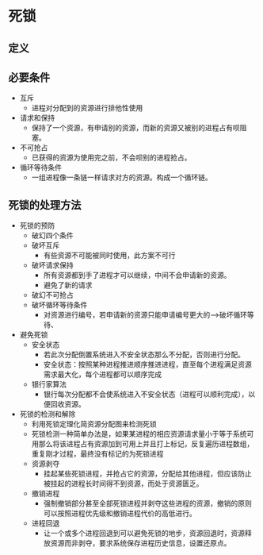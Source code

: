 死锁
==========
## 定义<br>
## 必要条件
- 互斥
  - 进程对分配到的资源进行排他性使用
- 请求和保持
  - 保持了一个资源，有申请别的资源，而新的资源又被别的进程占有呗阻塞。
- 不可抢占
  - 已获得的资源为使用完之前，不会呗别的进程抢占。
- 循环等待条件
  - 一组进程像一条链一样请求对方的资源。构成一个循环链。
## 死锁的处理方法
- 死锁的预防
  - 破幻四个条件
  - 破坏互斥
    - 有些资源不可能被同时使用，此方案不可行
  - 破坏请求保持
    - 所有资源都到手了进程才可以继续，中间不会申请新的资源。
    - 避免了新的请求
  - 破幻不可抢占
  - 破坏循环等待条件
    - 对资源进行编号，若申请新的资源只能申请编号更大的-->破坏循环等待、
- 避免死锁
  - 安全状态
    - 若此次分配倒置系统进入不安全状态那么不分配，否则进行分配。
    - 安全状态：按照某种进程推进顺序推进进程，直至每个进程满足资源需求最大化，每个进程都可以顺序完成
  - 银行家算法
    - 银行每次分配都不会使系统进入不安全状态（进程可以顺利完成），以便回收资源。
- 死锁的检测和解除
  - 利用死锁定理化简资源分配图来检测死锁
  - 死锁检测一种简单办法是，如果某进程的相应资源请求量小于等于系统可用那么将该进程占有资源加到可用上并且打上标记，反复遍历进程数组，重复刚才过程，最终没有标记的为死锁进程
  - 资源剥夺
    - 挂起某些死锁进程，并抢占它的资源，分配给其他进程，但应该防止被挂起的进程长时间得不到资源，而处于资源匮乏。
  - 撤销进程
    - 强制撤销部分甚至全部死锁进程并剥夺这些进程的资源，撤销的原则可以按照进程优先级和撤销进程代价的高低进行。
  - 进程回退
    - 让一个或多个进程回退到可以避免死锁的地步，资源回退时，资源释放资源而非剥夺，要求系统保存进程历史信息，设置还原点。

